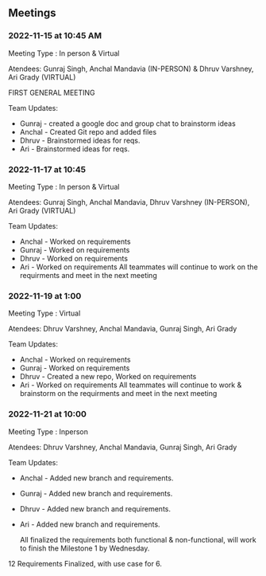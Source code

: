 ## Meetings


### 2022-11-15 at 10:45 AM

Meeting Type : In person & Virtual 

Atendees: Gunraj Singh, Anchal Mandavia (IN-PERSON) & Dhruv Varshney, Ari Grady (VIRTUAL)

FIRST GENERAL MEETING

Team Updates:
- Gunraj - created a google doc and group chat to brainstorm ideas
- Anchal - Created Git repo and added files 
- Dhruv - Brainstormed ideas for reqs. 
- Ari - Brainstormed ideas for reqs. 



### 2022-11-17 at 10:45 

Meeting Type : In person & Virtual 

Atendees: Gunraj Singh, Anchal Mandavia, Dhruv Varshney (IN-PERSON), Ari Grady (VIRTUAL)


Team Updates:
- Anchal - Worked on requirements 
- Gunraj - Worked on requirements 
- Dhruv -  Worked on requirements 
- Ari - Worked on requirements 
All teammates will continue to work on the requirments and meet in the next meeting

### 2022-11-19 at 1:00 

Meeting Type : Virtual 

Atendees: Dhruv Varshney, Anchal Mandavia, Gunraj Singh, Ari Grady


Team Updates:
- Anchal - Worked on requirements 
- Gunraj - Worked on requirements 
- Dhruv -  Created a new repo, Worked on requirements
- Ari - Worked on requirements 
All teammates will continue to work & brainstorm on the requirments and meet in the next meeting

### 2022-11-21 at 10:00 

Meeting Type : Inperson 

Atendees: Dhruv Varshney, Anchal Mandavia, Gunraj Singh, Ari Grady


Team Updates:
- Anchal - Added new branch and requirements. 
- Gunraj - Added new branch and requirements. 
- Dhruv -  Added new branch and requirements. 
- Ari - Added new branch and requirements. 

  All finalized the requirements both functional & non-functional, will work to finish the Milestone 1 by Wednesday. 

12 Requirements Finalized, with use case for 6. 
